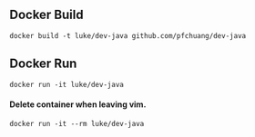 ## Docker Build

```shell=
docker build -t luke/dev-java github.com/pfchuang/dev-java
```

## Docker Run

```shell=
docker run -it luke/dev-java
```
#### Delete container when leaving vim.
```shell=
docker run -it --rm luke/dev-java
```
